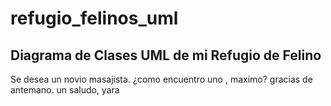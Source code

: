 # refugio_felinos_uml
## Diagrama de Clases UML de mi Refugio de Felino
Se desea un novio masajista. ¿como encuentro uno , maximo?
gracias de antemano.
un saludo, yara
